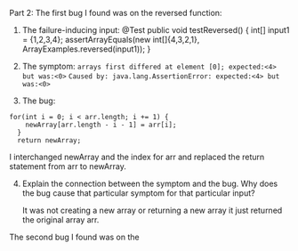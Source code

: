
Part 2:
The first bug I found was on the reversed function:

1. The failure-inducing input: 
@Test
  public void testReversed() {
    int[] input1 = {1,2,3,4};
    assertArrayEquals(new int[]{4,3,2,1}, ArrayExamples.reversed(input1));
  }
  
 2. The symptom: 
 `arrays first differed at element [0]; expected:<4> but was:<0>`
 `Caused by: java.lang.AssertionError: expected:<4> but was:<0>`
 
 3. The bug:
  ```
  for(int i = 0; i < arr.length; i += 1) {
      newArray[arr.length - i - 1] = arr[i];
    }
    return newArray;
  ```
  I interchanged newArray and the index for arr and replaced the return statement from arr to newArray.
  
  4. Explain the connection between the symptom and the bug. Why does the bug cause that particular symptom for that particular input?
     
     It was not creating a new array or returning a new array it just returned the original array arr.
  
  The second bug I found was on the 

